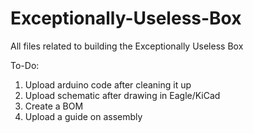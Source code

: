 # Exceptionally-Useless-Box
All files related to building the Exceptionally Useless Box

To-Do:
1. Upload arduino code after cleaning it up
3. Upload schematic after drawing in Eagle/KiCad
4. Create a BOM
5. Upload a guide on assembly
